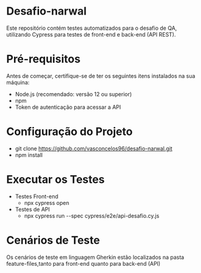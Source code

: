 # Desafio-narwal

Este repositório contém testes automatizados para o desafio de QA, utilizando Cypress para testes de front-end e back-end (API REST).

# Pré-requisitos
Antes de começar, certifique-se de ter os seguintes itens instalados na sua máquina:

- Node.js (recomendado: versão 12 ou superior)
- npm 
- Token de autenticação para acessar a API

# Configuração do Projeto
- git clone https://github.com/vasconcelos96/desafio-narwal.git
- npm install

# Executar os Testes
- Testes Front-end
    + npx cypress open
- Testes de API
    + npx cypress run --spec cypress/e2e/api-desafio.cy.js

# Cenários de Teste
Os cenários de teste em linguagem Gherkin estão localizados na pasta feature-files,tanto para front-end quanto para back-end (API)
